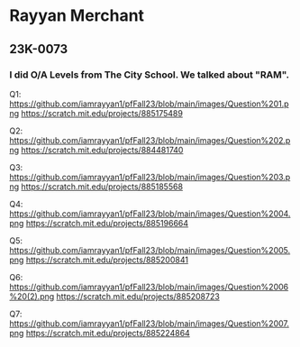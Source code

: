 # Rayyan Merchant
## 23K-0073
### I did O/A Levels from The City School. We talked about "RAM".


Q1: https://github.com/iamrayyan1/pfFall23/blob/main/images/Question%201.png
https://scratch.mit.edu/projects/885175489

Q2: https://github.com/iamrayyan1/pfFall23/blob/main/images/Question%202.png
https://scratch.mit.edu/projects/884481740

Q3: https://github.com/iamrayyan1/pfFall23/blob/main/images/Question%203.png
https://scratch.mit.edu/projects/885185568

Q4: https://github.com/iamrayyan1/pfFall23/blob/main/images/Question%2004.png
https://scratch.mit.edu/projects/885196664

Q5: https://github.com/iamrayyan1/pfFall23/blob/main/images/Question%2005.png
https://scratch.mit.edu/projects/885200841

Q6: https://github.com/iamrayyan1/pfFall23/blob/main/images/Question%2006%20(2).png
https://scratch.mit.edu/projects/885208723

Q7: https://github.com/iamrayyan1/pfFall23/blob/main/images/Question%2007.png
https://scratch.mit.edu/projects/885224864
